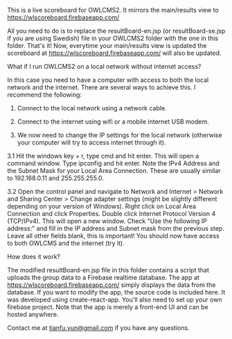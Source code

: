 This is a live scoreboard for OWLCMS2. It mirrors the main/results view to https://wlscoreboard.firebaseapp.com/

All you need to do is to replace the resultBoard-en.jsp (or resultBoard-se.jsp if you are using Swedish) file in your OWLCMS2 folder with the one in this folder. That's it! Now, everytime your main/results view is updated the scoreboard at https://wlscoreboard.firebaseapp.com/ will also be updated.


What if I run OWLCMS2 on a local network without internet access?

In this case you need to have a computer with access to both the local network and the internet. There are several ways to achieve this. I recommend the following:

1. Connect to the local network using a network cable.

2. Connect to the internet using wifi or a mobile internet USB modem.

3. We now need to change the IP settings for the local network (otherwise your computer will try to access internet through it).
  
  3.1 Hit the windows key + r, type cmd and hit enter. This will open a command window. Type ipconfig and hit enter. Note the IPv4 Address and the Subnet Mask for your Local Area Connection. These are usually similar to 192.168.0.11 and 255.255.255.0.
  
  3.2 Open the control panel and navigate to Network and Internet > Network and Sharing Center > Change adapter settings (might be slightly different depending on your version of Windows). Right click on Local Area Connection and click Properties. Double click Internet Protocol Version 4 (TCP/IPv4). This will open a new window. Check "Use the following IP address:" and fill in the IP address and Subnet mask from the previous step. Leave all other fields blank, this is important! You should now have access to both OWLCMS and the internet (try it).


How does it work?

The modified resultBoard-en.jsp file in this folder contains a script that uploads the group data to a Firebase realtime database. The app at https://wlscoreboard.firebaseapp.com/ simply displays the data from the database. If you want to modify the app, the source code is included here. It was developed using create-react-app. You'll also need to set up your own firebase project. Note that the app is merely a front-end UI and can be hosted anywhere.

Contact me at tianfu.yun@gmail.com if you have any questions.
